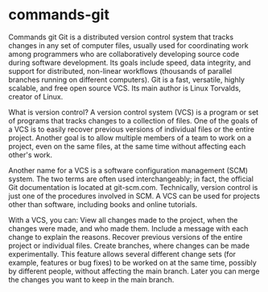 # commands-git
Commands git
Git is a distributed version control system  that tracks changes in any set of computer files, usually used for coordinating work among programmers who are collaboratively developing source code during software development. 
Its goals include speed, data integrity, and support for distributed, non-linear workflows (thousands of parallel branches running on different computers).
Git is a fast, versatile, highly scalable, and free open source VCS. Its main author is Linux Torvalds, creator of Linux.

What is version control?
A version control system (VCS) is a program or set of programs that tracks changes to a collection of files. One of the goals of a VCS is to easily recover previous versions of individual files or the entire project. Another goal is to allow multiple members of a team to work on a project, even on the same files, at the same time without affecting each other's work.

Another name for a VCS is a software configuration management (SCM) system. The two terms are often used interchangeably; in fact, the official Git documentation is located at git-scm.com. Technically, version control is just one of the procedures involved in SCM. A VCS can be used for projects other than software, including books and online tutorials.

With a VCS, you can:
View all changes made to the project, when the changes were made, and who made them.
Include a message with each change to explain the reasons.
Recover previous versions of the entire project or individual files.
Create branches, where changes can be made experimentally. This feature allows several different change sets (for example, features or bug fixes) to be worked on at the same time, possibly by different people, without affecting the main branch. Later you can merge the changes you want to keep in the main branch.
